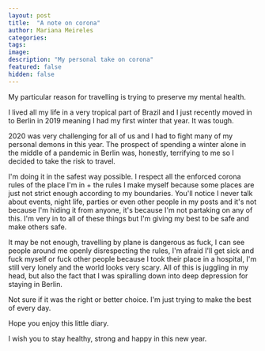 ```yaml
---
layout: post
title:  "A note on corona"
author: Mariana Meireles
categories:
tags:
image:
description: "My personal take on corona"
featured: false
hidden: false
---
```


My particular reason for travelling is trying to preserve my mental health.

I lived all my life in a very tropical part of Brazil and I just recently moved in to Berlin in 2019 meaning I had my first winter that year. It was tough.

2020 was very challenging for all of us and I had to fight many of my personal demons in this year. The prospect of spending a winter alone in the middle of a pandemic in Berlin was, honestly, terrifying to me so I decided to take the risk to travel.

I'm doing it in the safest way possible. I respect all the enforced corona rules of the place I'm in + the rules I make myself because some places are just not strict enough according to my boundaries. You'll notice I never talk about events, night life, parties or even other people in my posts and it's not because I'm hiding it from anyone, it's because I'm not partaking on any of this. I'm very in to all of these things but I'm giving my best to be safe and make others safe.

It may be not enough, travelling by plane is dangerous as fuck, I can see people around me openly disrespecting the rules, I'm afraid I'll get sick and fuck myself or fuck other people because I took their place in a hospital, I'm still very lonely and the world looks very scary. All of this is juggling in my head, but also the fact that I was spiralling down into deep depression for staying in Berlin.

Not sure if it was the right or better choice. I'm just trying to make the best of every day.

Hope you enjoy this little diary.

I wish you to stay healthy, strong and happy in this new year.

